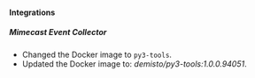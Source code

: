 
#### Integrations

##### Mimecast Event Collector

- Changed the Docker image to `py3-tools`.
- Updated the Docker image to: *demisto/py3-tools:1.0.0.94051*.
